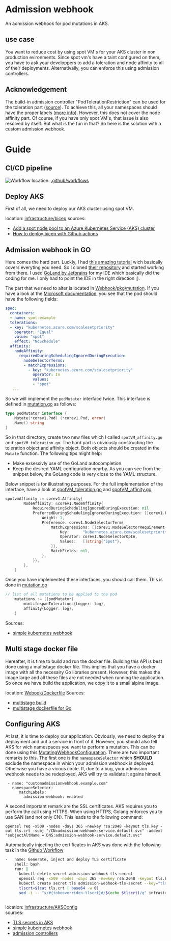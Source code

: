 # Admission webhook
An admission webhook for pod mutations in AKS.

## use case
You want to reduce cost by using spot VM's for your AKS cluster in non production evironments. Since spot vm's have a taint configured on them, you have to ask your developpers to add a toleration and node affinity to all of their deployments. Alternativally, you can enforce this using admission controllers. 

## Acknowledgement
The build-in admission controller "PodTolerationRestriction" can be used for the toleration part ([source](https://docs.microsoft.com/en-us/azure/aks/faq#what-kubernetes-admission-controllers-does-aks-support-can-admission-controllers-be-added-or-removed)). To achieve this, all your namespaces should have the proper labels ([more info](https://docs.microsoft.com/en-us/azure/aks/faq#what-kubernetes-admission-controllers-does-aks-support-can-admission-controllers-be-added-or-removed)). However, this does not cover the node affinity part. Of course, if you have only spot VM's, that issue is also resolved by itself. But what is the fun in that? So here is the solution with a custom admission webhook.


# Guide
## CI/CD pipeline
![Workflow](docs/img/workflow.png)
location: [.github/workflows](.github/workflows)

## Deploy AKS
First of all, we need to deploy our AKS cluster using spot VM.

location: [infrastructure/bicep](infrastructure/bicep)
sources:
- [Add a spot node pool to an Azure Kubernetes Service (AKS) cluster](https://docs.microsoft.com/en-us/azure/aks/spot-node-pool)
- [How to deploy bicep with Github actions](https://docs.microsoft.com/en-us/azure/azure-resource-manager/bicep/deploy-github-actions?tabs=CLI
)


## Admission webhook in GO
Here comes the hard part. Luckly, I had [this amazing tutorial](https://slack.engineering/simple-kubernetes-webhook/) wich basically covers everyting you need. So I cloned [their repository](https://github.com/slackhq/simple-kubernetes-webhook) and started working from there. I used [GoLand by Jetbrains](https://www.jetbrains.com/go/) for my IDE which basically did the coding for me. I only had to  point the IDE in the right direction ;).

The part that we need to alter is located in [Webhook/pkg/mutation](Webhook/pkg/mutation). If you have a look at the [Microsoft documentation](https://docs.microsoft.com/en-us/azure/aks/spot-node-pool#verify-the-spot-node-pool), you see that the pod should have the following fields:

```yml
spec:
  containers:
  - name: spot-example
  tolerations:
  - key: "kubernetes.azure.com/scalesetpriority"
    operator: "Equal"
    value: "spot"
    effect: "NoSchedule"
  affinity:
    nodeAffinity:
      requiredDuringSchedulingIgnoredDuringExecution:
        nodeSelectorTerms:
        - matchExpressions:
          - key: "kubernetes.azure.com/scalesetpriority"
            operator: In
            values:
            - "spot"
   ...
```
So we will implement the `podMutator` interface twice. This interface is defined in [mutation.go](Webhook/pkg/mutation/mutation.go) as follows:
```go
type podMutator interface {
	Mutate(*corev1.Pod) (*corev1.Pod, error)
	Name() string
}
```
So in that directory, create two new files which I called `spotVM_affinity.go` and `spotVM_toleration.go`. The hard part is obviously constructing the toleration object and affinity object. Both objects should be created in the `Mutate` function. 
The following tips might help:
- Make exsessivly use of the GoLand autocompletion.
- Keep the desired YAML configuration nearby. As you can see from the snippet below, the GoLang code is very close to the YAML structure.

Below snippet is for illustrating purposes. For the full implementation of the interface, have a look at [spotVM_toleration.go](Webhook/pkg/mutation/spotVM_toleration.go) and [spotVM_affinity.go](Webhook/pkg/mutation/spotVM_affinity.go)
```go
spotvmAffinity := corev1.Affinity{
		NodeAffinity: &corev1.NodeAffinity{
			RequiredDuringSchedulingIgnoredDuringExecution: nil
			PreferredDuringSchedulingIgnoredDuringExecution: []corev1.PreferredSchedulingTerm{{
				Weight: 1,
				Preference: corev1.NodeSelectorTerm{
					MatchExpressions: []corev1.NodeSelectorRequirement{{
						Key:      "kubernetes.azure.com/scalesetpriority",
						Operator: corev1.NodeSelectorOpIn,
						Values:   []string{"Spot"},
					}},
					MatchFields: nil,
				},
			}},
		},
	}
```

Once you have implemented these interfaces, you should call them. This is done in [mutation.go](Webhook/pkg/mutation/mutation.go)
```go
// list of all mutations to be applied to the pod
	mutations := []podMutator{
		minLifespanTolerations{Logger: log},
		affinity{Logger: log},
	}
```


Sources: 
  - [simple kubernetes webhook](https://slack.engineering/simple-kubernetes-webhook/)
## Multi stage docker file
Hereafter, it is time to build and run the docker file. Building this API is best done using a multistage docker file. This implies that you have a docker image with all the necesairy Go libraries present. However, this makes the image large and all these files are not needed when running the application. So once we have build the application, we copy it to a small alpine image.

location: [Webook/Dockerfile](Webook/Dockerfile)
Sources: 
- [multistage build](https://docs.docker.com/develop/develop-images/multistage-build/)
- [multistage dockerfile for Go](https://slack.engineering/simple-kubernetes-webhook/)


## Configuring AKS
At last, it is time to deploy our application. Obviously, we need to deploy the deployment and put a service in front of it.
However, you should also tell AKS for wich namespaces you want to perform a mutation. This can be done using this [MutatingWebhookConfiguration](infrastructure/AKSConfig/MutatingWebhookConfiguration.yml).
There are two important remarks to this. The first one is the `namespaceSelector` which **SHOULD** exclude the namespace in which your admission webhook is deployed. Otherwise you have a vicous circle. If, due to a bug, your admission webhook needs to be redeployed, AKS will try to validate it agains himself. 
```
 - name: "customadmissionwebhook.example.com"
   namespaceSelector:
      matchLabels:
        admission-webhook: enabled
```
A second important remark are the SSL certificates. AKS requires you to perform the call using HTTPS. When using HTTPS, Golang enforces you to use SAN (and not only CN). This leads to the following command:
```
openssl req -x509 -nodes -days 365 -newkey rsa:2048 -keyout tls.key -out tls.crt -subj "/CN=admission-webhook-service.default.svc" -addext "subjectAltName = DNS:admission-webhook-service.default.svc" 
```
Automatically injecting the certificates in AKS was done with the following task in the [Github Workflow](.github/workflows/main.yml)
``` bash
-   name: Generate, inject and deploy TLS certificate
    shell: bash
    run: |  	
      kubectl delete secret admission-webhook-tls-secret
      openssl req -x509 -nodes -days 365 -newkey rsa:2048 -keyout tls.key -out tls.crt -subj "/CN=admission-webhook-service.default.svc" -addext "subjectAltName = DNS:admission-webhook-service.default.svc" 
      kubectl create secret tls admission-webhook-tls-secret --key="tls.key" --cert="tls.crt"
      tlscrt=$(cat tls.crt | base64 -w 0)
      sed -i -- "s/#{tobeoverriden-tlscrt}#/$(echo $tlscrt)/g" infrastructure/AKSConfig/mutatingAdmissionWebhookConfiguration.yml
     

```


location: [infrastructure/AKSConfig](infrastructure/AKSConfig)  
sources:
- [TLS secrets in AKS](https://shocksolution.com/2018/12/14/creating-kubernetes-secrets-using-tls-ssl-as-an-example/)
- [simple kubernetes webhook](https://slack.engineering/simple-kubernetes-webhook/)
- [admission controllers](https://kubernetes.io/docs/reference/access-authn-authz/extensible-admission-controllers/)